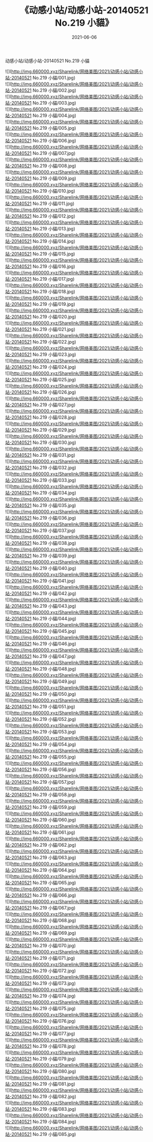 ﻿---
layout: post
title:  《动感小站/动感小站-20140521 No.219 小貓》
date:   2021-06-06
img: http://img.660000.xyz/Sharelink/网络美图/2021/动感小站/动感小站-20140521 No.219 小貓/000.jpg
categories: [美女, 清纯, 唯美]
---

动感小站/动感小站-20140521 No.219 小貓

 ![](http://img.660000.xyz/Sharelink/网络美图/2021/动感小站/动感小站-20140521 No.219 小貓/001.jpg) <br>![](http://img.660000.xyz/Sharelink/网络美图/2021/动感小站/动感小站-20140521 No.219 小貓/002.jpg) <br>![](http://img.660000.xyz/Sharelink/网络美图/2021/动感小站/动感小站-20140521 No.219 小貓/003.jpg) <br>![](http://img.660000.xyz/Sharelink/网络美图/2021/动感小站/动感小站-20140521 No.219 小貓/004.jpg) <br>![](http://img.660000.xyz/Sharelink/网络美图/2021/动感小站/动感小站-20140521 No.219 小貓/005.jpg) <br>![](http://img.660000.xyz/Sharelink/网络美图/2021/动感小站/动感小站-20140521 No.219 小貓/006.jpg) <br>![](http://img.660000.xyz/Sharelink/网络美图/2021/动感小站/动感小站-20140521 No.219 小貓/007.jpg) <br>![](http://img.660000.xyz/Sharelink/网络美图/2021/动感小站/动感小站-20140521 No.219 小貓/008.jpg) <br>![](http://img.660000.xyz/Sharelink/网络美图/2021/动感小站/动感小站-20140521 No.219 小貓/009.jpg) <br>![](http://img.660000.xyz/Sharelink/网络美图/2021/动感小站/动感小站-20140521 No.219 小貓/010.jpg) <br>![](http://img.660000.xyz/Sharelink/网络美图/2021/动感小站/动感小站-20140521 No.219 小貓/011.jpg) <br>![](http://img.660000.xyz/Sharelink/网络美图/2021/动感小站/动感小站-20140521 No.219 小貓/012.jpg) <br>![](http://img.660000.xyz/Sharelink/网络美图/2021/动感小站/动感小站-20140521 No.219 小貓/013.jpg) <br>![](http://img.660000.xyz/Sharelink/网络美图/2021/动感小站/动感小站-20140521 No.219 小貓/014.jpg) <br>![](http://img.660000.xyz/Sharelink/网络美图/2021/动感小站/动感小站-20140521 No.219 小貓/015.jpg) <br>![](http://img.660000.xyz/Sharelink/网络美图/2021/动感小站/动感小站-20140521 No.219 小貓/016.jpg) <br>![](http://img.660000.xyz/Sharelink/网络美图/2021/动感小站/动感小站-20140521 No.219 小貓/017.jpg) <br>![](http://img.660000.xyz/Sharelink/网络美图/2021/动感小站/动感小站-20140521 No.219 小貓/018.jpg) <br>![](http://img.660000.xyz/Sharelink/网络美图/2021/动感小站/动感小站-20140521 No.219 小貓/019.jpg) <br>![](http://img.660000.xyz/Sharelink/网络美图/2021/动感小站/动感小站-20140521 No.219 小貓/020.jpg) <br>![](http://img.660000.xyz/Sharelink/网络美图/2021/动感小站/动感小站-20140521 No.219 小貓/021.jpg) <br>![](http://img.660000.xyz/Sharelink/网络美图/2021/动感小站/动感小站-20140521 No.219 小貓/022.jpg) <br>![](http://img.660000.xyz/Sharelink/网络美图/2021/动感小站/动感小站-20140521 No.219 小貓/023.jpg) <br>![](http://img.660000.xyz/Sharelink/网络美图/2021/动感小站/动感小站-20140521 No.219 小貓/024.jpg) <br>![](http://img.660000.xyz/Sharelink/网络美图/2021/动感小站/动感小站-20140521 No.219 小貓/025.jpg) <br>![](http://img.660000.xyz/Sharelink/网络美图/2021/动感小站/动感小站-20140521 No.219 小貓/026.jpg) <br>![](http://img.660000.xyz/Sharelink/网络美图/2021/动感小站/动感小站-20140521 No.219 小貓/027.jpg) <br>![](http://img.660000.xyz/Sharelink/网络美图/2021/动感小站/动感小站-20140521 No.219 小貓/028.jpg) <br>![](http://img.660000.xyz/Sharelink/网络美图/2021/动感小站/动感小站-20140521 No.219 小貓/029.jpg) <br>![](http://img.660000.xyz/Sharelink/网络美图/2021/动感小站/动感小站-20140521 No.219 小貓/030.jpg) <br>![](http://img.660000.xyz/Sharelink/网络美图/2021/动感小站/动感小站-20140521 No.219 小貓/031.jpg) <br>![](http://img.660000.xyz/Sharelink/网络美图/2021/动感小站/动感小站-20140521 No.219 小貓/032.jpg) <br>![](http://img.660000.xyz/Sharelink/网络美图/2021/动感小站/动感小站-20140521 No.219 小貓/033.jpg) <br>![](http://img.660000.xyz/Sharelink/网络美图/2021/动感小站/动感小站-20140521 No.219 小貓/034.jpg) <br>![](http://img.660000.xyz/Sharelink/网络美图/2021/动感小站/动感小站-20140521 No.219 小貓/035.jpg) <br>![](http://img.660000.xyz/Sharelink/网络美图/2021/动感小站/动感小站-20140521 No.219 小貓/036.jpg) <br>![](http://img.660000.xyz/Sharelink/网络美图/2021/动感小站/动感小站-20140521 No.219 小貓/037.jpg) <br>![](http://img.660000.xyz/Sharelink/网络美图/2021/动感小站/动感小站-20140521 No.219 小貓/038.jpg) <br>![](http://img.660000.xyz/Sharelink/网络美图/2021/动感小站/动感小站-20140521 No.219 小貓/039.jpg) <br>![](http://img.660000.xyz/Sharelink/网络美图/2021/动感小站/动感小站-20140521 No.219 小貓/040.jpg) <br>![](http://img.660000.xyz/Sharelink/网络美图/2021/动感小站/动感小站-20140521 No.219 小貓/041.jpg) <br>![](http://img.660000.xyz/Sharelink/网络美图/2021/动感小站/动感小站-20140521 No.219 小貓/042.jpg) <br>![](http://img.660000.xyz/Sharelink/网络美图/2021/动感小站/动感小站-20140521 No.219 小貓/043.jpg) <br>![](http://img.660000.xyz/Sharelink/网络美图/2021/动感小站/动感小站-20140521 No.219 小貓/044.jpg) <br>![](http://img.660000.xyz/Sharelink/网络美图/2021/动感小站/动感小站-20140521 No.219 小貓/045.jpg) <br>![](http://img.660000.xyz/Sharelink/网络美图/2021/动感小站/动感小站-20140521 No.219 小貓/046.jpg) <br>![](http://img.660000.xyz/Sharelink/网络美图/2021/动感小站/动感小站-20140521 No.219 小貓/047.jpg) <br>![](http://img.660000.xyz/Sharelink/网络美图/2021/动感小站/动感小站-20140521 No.219 小貓/048.jpg) <br>![](http://img.660000.xyz/Sharelink/网络美图/2021/动感小站/动感小站-20140521 No.219 小貓/049.jpg) <br>![](http://img.660000.xyz/Sharelink/网络美图/2021/动感小站/动感小站-20140521 No.219 小貓/050.jpg) <br>![](http://img.660000.xyz/Sharelink/网络美图/2021/动感小站/动感小站-20140521 No.219 小貓/051.jpg) <br>![](http://img.660000.xyz/Sharelink/网络美图/2021/动感小站/动感小站-20140521 No.219 小貓/052.jpg) <br>![](http://img.660000.xyz/Sharelink/网络美图/2021/动感小站/动感小站-20140521 No.219 小貓/053.jpg) <br>![](http://img.660000.xyz/Sharelink/网络美图/2021/动感小站/动感小站-20140521 No.219 小貓/054.jpg) <br>![](http://img.660000.xyz/Sharelink/网络美图/2021/动感小站/动感小站-20140521 No.219 小貓/055.jpg) <br>![](http://img.660000.xyz/Sharelink/网络美图/2021/动感小站/动感小站-20140521 No.219 小貓/056.jpg) <br>![](http://img.660000.xyz/Sharelink/网络美图/2021/动感小站/动感小站-20140521 No.219 小貓/057.jpg) <br>![](http://img.660000.xyz/Sharelink/网络美图/2021/动感小站/动感小站-20140521 No.219 小貓/058.jpg) <br>![](http://img.660000.xyz/Sharelink/网络美图/2021/动感小站/动感小站-20140521 No.219 小貓/059.jpg) <br>![](http://img.660000.xyz/Sharelink/网络美图/2021/动感小站/动感小站-20140521 No.219 小貓/060.jpg) <br>![](http://img.660000.xyz/Sharelink/网络美图/2021/动感小站/动感小站-20140521 No.219 小貓/061.jpg) <br>![](http://img.660000.xyz/Sharelink/网络美图/2021/动感小站/动感小站-20140521 No.219 小貓/062.jpg) <br>![](http://img.660000.xyz/Sharelink/网络美图/2021/动感小站/动感小站-20140521 No.219 小貓/063.jpg) <br>![](http://img.660000.xyz/Sharelink/网络美图/2021/动感小站/动感小站-20140521 No.219 小貓/064.jpg) <br>![](http://img.660000.xyz/Sharelink/网络美图/2021/动感小站/动感小站-20140521 No.219 小貓/065.jpg) <br>![](http://img.660000.xyz/Sharelink/网络美图/2021/动感小站/动感小站-20140521 No.219 小貓/066.jpg) <br>![](http://img.660000.xyz/Sharelink/网络美图/2021/动感小站/动感小站-20140521 No.219 小貓/067.jpg) <br>![](http://img.660000.xyz/Sharelink/网络美图/2021/动感小站/动感小站-20140521 No.219 小貓/068.jpg) <br>![](http://img.660000.xyz/Sharelink/网络美图/2021/动感小站/动感小站-20140521 No.219 小貓/069.jpg) <br>![](http://img.660000.xyz/Sharelink/网络美图/2021/动感小站/动感小站-20140521 No.219 小貓/070.jpg) <br>![](http://img.660000.xyz/Sharelink/网络美图/2021/动感小站/动感小站-20140521 No.219 小貓/071.jpg) <br>![](http://img.660000.xyz/Sharelink/网络美图/2021/动感小站/动感小站-20140521 No.219 小貓/072.jpg) <br>![](http://img.660000.xyz/Sharelink/网络美图/2021/动感小站/动感小站-20140521 No.219 小貓/073.jpg) <br>![](http://img.660000.xyz/Sharelink/网络美图/2021/动感小站/动感小站-20140521 No.219 小貓/074.jpg) <br>![](http://img.660000.xyz/Sharelink/网络美图/2021/动感小站/动感小站-20140521 No.219 小貓/075.jpg) <br>![](http://img.660000.xyz/Sharelink/网络美图/2021/动感小站/动感小站-20140521 No.219 小貓/076.jpg) <br>![](http://img.660000.xyz/Sharelink/网络美图/2021/动感小站/动感小站-20140521 No.219 小貓/077.jpg) <br>![](http://img.660000.xyz/Sharelink/网络美图/2021/动感小站/动感小站-20140521 No.219 小貓/078.jpg) <br>![](http://img.660000.xyz/Sharelink/网络美图/2021/动感小站/动感小站-20140521 No.219 小貓/079.jpg) <br>![](http://img.660000.xyz/Sharelink/网络美图/2021/动感小站/动感小站-20140521 No.219 小貓/080.jpg) <br>![](http://img.660000.xyz/Sharelink/网络美图/2021/动感小站/动感小站-20140521 No.219 小貓/081.jpg) <br>![](http://img.660000.xyz/Sharelink/网络美图/2021/动感小站/动感小站-20140521 No.219 小貓/082.jpg) <br>![](http://img.660000.xyz/Sharelink/网络美图/2021/动感小站/动感小站-20140521 No.219 小貓/083.jpg) <br>![](http://img.660000.xyz/Sharelink/网络美图/2021/动感小站/动感小站-20140521 No.219 小貓/084.jpg) <br>![](http://img.660000.xyz/Sharelink/网络美图/2021/动感小站/动感小站-20140521 No.219 小貓/085.jpg) <br>